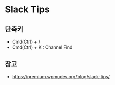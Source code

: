# Slack Tips

## 단축키
* Cmd(Ctrl) + /
* Cmd(Ctrl) + K : Channel Find


## 참고
* https://premium.wpmudev.org/blog/slack-tips/

